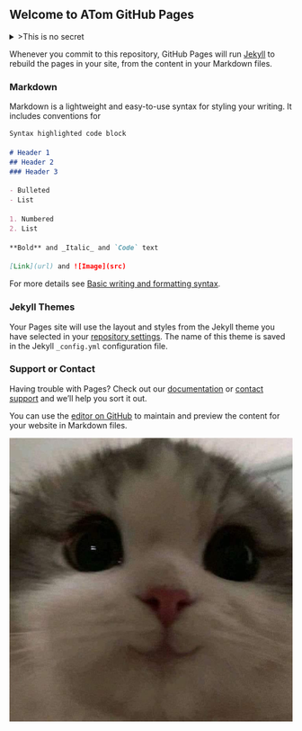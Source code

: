 ## Welcome to ATom GitHub Pages
<details>
  <summary> >This is no secret </summary>
  <details>
    <summary> >This is really no secret </summary>
    <details>
       <summary> >I Said No Secret Here! </summary>
      <details>
        <summary> >Enough! Don't have anything Here! </summary>
        <details>
          <summary> >TADAAAAA I Told You </summary>
            <img src="https://github.com/Reconer07/Reconer07.github.io/blob/master/77A03A4D-99F1-43FC-8EB0-CED55E39B847.jpeg?raw=true" >
         </details>
       </details>
     </details>
   </details>
</details>

Whenever you commit to this repository, GitHub Pages will run [Jekyll](https://jekyllrb.com/) to rebuild the pages in your site, from the content in your Markdown files.

### Markdown

Markdown is a lightweight and easy-to-use syntax for styling your writing. It includes conventions for

```markdown
Syntax highlighted code block

# Header 1
## Header 2
### Header 3

- Bulleted
- List

1. Numbered
2. List

**Bold** and _Italic_ and `Code` text

[Link](url) and ![Image](src)
```

For more details see [Basic writing and formatting syntax](https://docs.github.com/en/github/writing-on-github/getting-started-with-writing-and-formatting-on-github/basic-writing-and-formatting-syntax).

### Jekyll Themes

Your Pages site will use the layout and styles from the Jekyll theme you have selected in your [repository settings](https://github.com/Reconer07/Reconer07.github.io/settings/pages). The name of this theme is saved in the Jekyll `_config.yml` configuration file.

### Support or Contact

Having trouble with Pages? Check out our [documentation](https://docs.github.com/categories/github-pages-basics/) or [contact support](https://support.github.com/contact) and we’ll help you sort it out.

You can use the [editor on GitHub](https://github.com/Reconer07/Reconer07.github.io/edit/master/index.md) to maintain and preview the content for your website in Markdown files.


![This is an image](https://github.com/Reconer07/Reconer07.github.io/blob/master/760C22F4-D327-4C5B-A028-5BEFFDDD7FD6.jpeg?raw=true)
